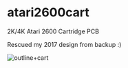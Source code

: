 # atari2600cart
2K/4K Atari 2600 Cartridge PCB

Rescued my 2017 design from backup :)

![outline+cart]()
